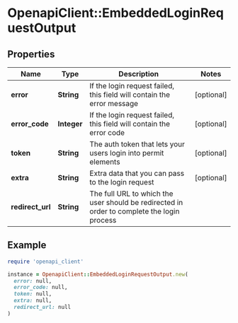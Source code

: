 # OpenapiClient::EmbeddedLoginRequestOutput

## Properties

| Name | Type | Description | Notes |
| ---- | ---- | ----------- | ----- |
| **error** | **String** | If the login request failed, this field will contain the error message | [optional] |
| **error_code** | **Integer** | If the login request failed, this field will contain the error code | [optional] |
| **token** | **String** | The auth token that lets your users login into permit elements | [optional] |
| **extra** | **String** | Extra data that you can pass to the login request | [optional] |
| **redirect_url** | **String** | The full URL to which the user should be redirected in order to complete the login process |  |

## Example

```ruby
require 'openapi_client'

instance = OpenapiClient::EmbeddedLoginRequestOutput.new(
  error: null,
  error_code: null,
  token: null,
  extra: null,
  redirect_url: null
)
```

